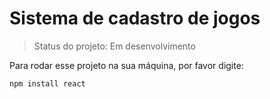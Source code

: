 # Sistema de cadastro de jogos

> Status do projeto: Em desenvolvimento

Para rodar esse projeto na sua máquina, por favor digite:
```
npm install react
```
